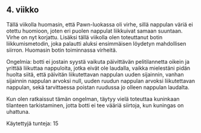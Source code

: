 ## 4. viikko

Tällä viikolla huomasin, että Pawn-luokassa oli virhe, sillä nappulan väriä ei otettu huomioon, joten eri puolen nappulat
liikkuivat samaan suuntaan. Virhe on nyt korjattu. Lisäksi tällä viikolla olen toteuttanut botin liikkumismetodin, joka
palautti aluksi ensimmäisen löydetyn mahdollisen siirron. Huomasin botin toiminnassa virheitä.

Ongelmia: botti ei jostain syystä vaikuta päivittävän pelitilannetta oikein ja yrittää liikuttaa nappuloita, jotka eivät
ole laudalla, vaikka mielestäni pidän huolta siitä, että päivitän liikutettavan nappulan uuden sijainnin, vanhan 
sijainnin nappulan arvoksi null, uuden ruudun nappulan arvoksi liikutettavan nappulan, sekä tarvittaessa poistan ruudussa jo
olleen nappulan laudalta.

Kun olen ratkaissut tämän ongelman, täytyy vielä toteuttaa kuninkaan tilanteen tarkistaminen, jotta botti ei tee vääriä 
siirtoja, kun kuningas on uhattuna.

Käytettyjä tunteja: 15
